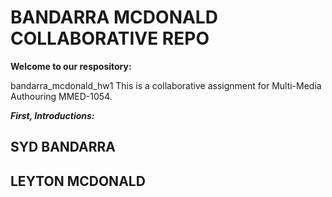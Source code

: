 # BANDARRA MCDONALD COLLABORATIVE REPO
**Welcome to our respository:**

bandarra_mcdonald_hw1
 This is a collaborative assignment for Multi-Media Authouring MMED-1054.

 ***First, Introductions:***
 ## SYD BANDARRA




## LEYTON MCDONALD
